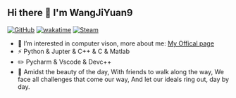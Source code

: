 ## Hi there 👋 I'm WangJiYuan9

[![GitHub](https://img.shields.io/badge/dynamic/json?logo=github&label=GitHub+Followers&labelColor=282c34&color=181717&query=%24.data.totalSubs&url=https%3A%2F%2Fapi.spencerwoo.com%2Fsubstats%2F%3Fsource%3Dgithub%26queryKey%3DYTGhost&longCache=true)](https://github.com/wangjiyuan9)
[![wakatime](https://wakatime.com/badge/user/552abb88-3494-4f3e-8da5-4112560ce3b7.svg)](https://wakatime.com/@552abb88-3494-4f3e-8da5-4112560ce3b7)
[![Steam](https://img.shields.io/badge/dynamic/json?url=https%3A%2F%2Fapi.swo.moe%2Fstats%2Fsteamgames%2F76561198097035806&query=count&color=0b1a37&label=Steam&labelColor=134375&logo=steam&suffix=+games&cacheSeconds=3600)](https://steamcommunity.com/profiles/76561198097035806)


- 👀 I’m interested in computer vison, more about me: [My Offical page](https://wangjiyuan9.github.io/)
- ⚡ Python & Jupter & C++ & C & Matlab
- ✏️ Pycharm & Vscode & Devc++
- 💬 Amidst the beauty of the day, With friends to walk along the way, We face all challenges that come our way, And let our ideals ring out, day by day.

<!-- <h6>* Badges by <a href="https://github.com/spencerwooo/Substats" target="_blank">Substats</a>. Card by <a href="https://github-readme-stats.vercel.app/" target="_blank">GitHub Readme Stats</a>.</h6> -->
